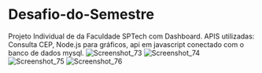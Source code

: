 
# Desafio-do-Semestre
Projeto Individual de da Faculdade SPTech com Dashboard.
APIS utilizadas: 
Consulta CEP,
Node.js para gráficos,
api em javascript conectado com o banco de dados mysql.
![Screenshot_73](https://user-images.githubusercontent.com/89268657/158706419-ac6b1a9a-c71c-4c89-9765-10fe622a3caa.png)
![Screenshot_74](https://user-images.githubusercontent.com/89268657/158706784-ddb2c669-2db0-48fd-bec6-193f628a36ee.png)
![Screenshot_75](https://user-images.githubusercontent.com/89268657/158706788-af710d1d-d15f-4b66-b7b7-3b65347f00e5.png)
![Screenshot_76](https://user-images.githubusercontent.com/89268657/158706790-8c8b3709-a370-4716-9231-04131741daf6.png)
